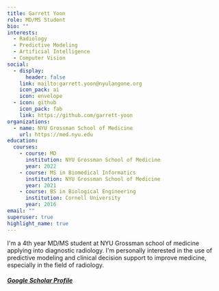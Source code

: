 ```yaml
---
title: Garrett Yoon
role: MD/MS Student
bio: ""
interests:
  - Radiology
  - Predictive Modeling
  - Artificial Intelligence
  - Computer Vision
social:
  - display:
      header: false
    link: mailto:garrett.yoon@nyulangone.org
    icon_pack: ai
    icon: envelope
  - icon: github
    icon_pack: fab
    link: https://github.com/garrett-yoon
organizations:
  - name: NYU Grossman School of Medicine
    url: https://med.nyu.edu
education:
  courses:
    - course: MD
      institution: NYU Grossman School of Medicine
      year: 2022
    - course: MS in Biomedical Informatics
      institution: NYU Grossman School of Medicine
      year: 2021
    - course: BS in Biological Engineering
      institution: Cornell University
      year: 2016
email: ""
superuser: true
highlight_name: true
---
```

I'm a 4th year MD/MS student at NYU Grossman school of medicine applying into diagnostic radiology. I'm personally interested in the use of predictive modeling and clinical decision support to improve medicine, especially in the field of radiology.

##### [Google Scholar Profile](https://scholar.google.com/citations?hl=en&user=-138fAEAAAAJ)